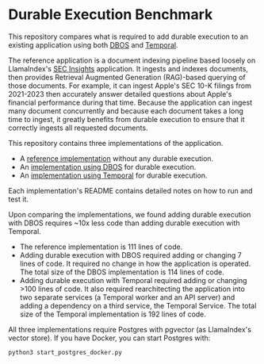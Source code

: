 # Durable Execution Benchmark

This repository compares what is required to add durable execution to an existing application using both [DBOS](https://dbos.dev) and [Temporal](https://temporal.io).

The reference application is a document indexing pipeline based loosely on LlamaIndex's [SEC Insights](https://github.com/run-llama/sec-insights) application.
It ingests and indexes documents, then provides Retrieval Augmented Generation (RAG)-based querying of those documents.
For example, it can ingest Apple's SEC 10-K filings from 2021-2023 then accurately answer detailed questions about Apple's financial performance during that time.
Because the application can ingest many document concurrently and because each document takes a long time to ingest, it greatly benefits from durable execution to ensure that it correctly ingests all requested documents.

This repository contains three implementations of the application.

- A [reference implementation](./reference-application/README.md) without any durable execution.
- An [implementation using DBOS](./dbos-application/README.md) for durable execution.
- An [implementation using Temporal](./dbos-application/README.md) for durable execution.

Each implementation's README contains detailed notes on how to run and test it.

Upon comparing the implementations, we found adding durable execution with DBOS requires ~10x less code than adding durable execution with Temporal.
- The reference implementation is 111 lines of code.
- Adding durable execution with DBOS required adding or changing 7 lines of code.
It required no change in how the application is operated.
The total size of the DBOS implementation is 114 lines of code.
- Adding durable execution with Temporal required adding or changing >100 lines of code.
It also required rearchitecting the application into two separate services (a Temporal worker and an API server) and adding a dependency on a third service, the Temporal Service.
The total size of the Temporal implementation is 192 lines of code.

All three implementations require Postgres with pgvector (as LlamaIndex's vector store).
If you have Docker, you can start Postgres with:


```shell
python3 start_postgres_docker.py
```
